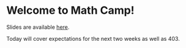# Welcome to Math Camp!

Slides are available [here](/slides/day1-intro.pdf). 

Today will cover expectations for the next two weeks as well as 403. 
